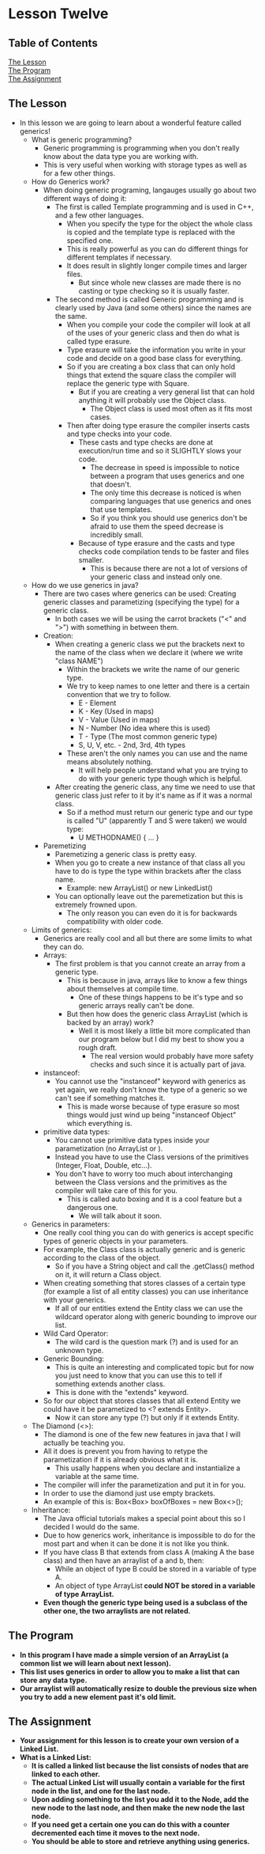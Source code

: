# Lesson Twelve

## Table of Contents  
[The Lesson](#lesson)  
[The Program](#program)  
[The Assignment](#assignment)  

<a name="lesson"/>

## The Lesson

 * In this lesson we are going to learn about a wonderful feature called generics!
	 * What is generic programming?
		 * Generic programming is programming when you don't really know about the data type you are working with.
		 * This is very useful when working with storage types as well as for a few other things.
	 * How do Generics work?
		 * When doing generic programing, langauges usually go about two different ways of doing it:
			 * The first is called Template programming and is used in C++, and a few other languages.
				 * When you specify the type for the object the whole class is copied and the template type is replaced with the specified one.
				 * This is really powerful as you can do different things for different templates if necessary.
				 * It does result in slightly longer compile times and larger files.
					 * But since whole new classes are made there is no casting or type checking so it is usually faster.
			 * The second method is called Generic programming and is clearly used by Java (and some others) since the names are the same.
				 * When you compile your code the compiler will look at all of the uses of your generic class and then do what is called type erasure.
				 * Type erasure will take the information you write in your code and decide on a good base class for everything.
				 * So if you are creating a box class that can only hold things that extend the square class the compiler will replace the generic type with Square.
					 * But if you are creating a very general list that can hold anything it will probably use the Object class.
						 * The Object class is used most often as it fits most cases.
				 * Then after doing type erasure the compiler inserts casts and type checks into your code.
					 * These casts and type checks are done at execution/run time and so it SLIGHTLY slows your code.
						 * The decrease in speed is impossible to notice between a program that uses generics and one that doesn't.
						 * The only time this decrease is noticed is when comparing languages that use generics and ones that use templates.
						 * So if you think you should use generics don't be afraid to use them the speed decrease is incredibly small.
					 * Because of type erasure and the casts and type checks code compilation tends to be faster and files smaller.
						 * This is because there are not a lot of versions of your generic class and instead only one.
	 * How do we use generics in java?
		 * There are two cases where generics can be used:  Creating generic classes and parametizing (specifying the type) for a generic class.
			 * In both cases we will be using the carrot brackets ("<" and ">") with something in between them.
		 * Creation:
			 * When creating a generic class we put the brackets next to the name of the class when we declare it (where we write "class NAME")
				 * Within the brackets we write the name of our generic type.
				 * We try to keep names to one letter and there is a certain convention that we try to follow.
					 * E - Element
					 * K - Key (Used in maps)
					 * V - Value (Used in maps)
					 * N - Number (No idea where this is used)
					 * T - Type (The most common generic type)
					 * S, U, V, etc. - 2nd, 3rd, 4th types
				 * These aren't the only names you can use and the name means absolutely nothing.
					 * It will help people understand what you are trying to do with your generic type though which is helpful.
			 * After creating the generic class, any time we need to use that generic class just refer to it by it's name as if it was a normal class.
				 * So if a method must return our generic type and our type is called "U" (apparently T and S were taken) we would type:
					 * U METHODNAME() { ... }
		 * Paremetizing
			 * Paremetizing a generic class is pretty easy.
			 * When you go to create a new instance of that class all you have to do is type the type within brackets after the class name.
				 * Example:  new ArrayList<String>() or new LinkedList<Babies>()
			 * You can optionally leave out the paremetization but this is extremely frowned upon.
				 * The only reason you can even do it is for backwards compatibility with older code.
	 * Limits of generics:
		 * Generics are really cool and all but there are some limits to what they can do.
		 * Arrays:
			 * The first problem is that you cannot create an array from a generic type.
				 * This is because in java, arrays like to know a few things about themselves at compile time.
					 * One of these things happens to be it's type and so generic arrays really can't be done.
				 * But then how does the generic class ArrayList (which is backed by an array) work?
					 * Well it is most likely a little bit more complicated than our program below but I did my best to show you a rough draft.
						 * The real version would probably have more safety checks and such since it is actually part of java.
		 * instanceof:
			 * You cannot use the "instanceof" keyword with generics as yet again, we really don't know the type of a generic so we can't see if something matches it.
				 * This is made worse because of type erasure so most things would just wind up being "instanceof Object" which everything is.
		 * primitive data types:
			 * You cannot use primitive data types inside your parametization (no ArrayList<int> or <float>).
			 * Instead you have to use the Class versions of the primitives (Integer, Float, Double, etc...).
			 * You don't have to worry too much about interchanging between the Class versions and the primitives as the compiler will take care of this for you.
				 * This is called auto boxing and it is a cool feature but a dangerous one.
					 * We will talk about it soon.
	 * Generics in parameters:
		 * One really cool thing you can do with generics is accept specific types of generic objects in your parameters.
		 * For example, the Class class is actually generic and is generic according to the class of the object.
			 * So if you have a String object and call the .getClass() method on it, it will return a Class<String> object.
		 * When creating something that stores classes of a certain type (for example a list of all entity classes) you can use inheritance with your generics.
			 * If all of our entities extend the Entity class we can use the wildcard operator along with generic bounding to improve our list.
		 * Wild Card Operator:
			 * The wild card is the question mark (?) and is used for an unknown type.
		 * Generic Bounding:
			 * This is quite an interesting and complicated topic but for now you just need to know that you can use this to tell if something extends another class.
			 * This is done with the "extends" keyword.
		 * So for our object that stores classes that all extend Entity we could have it be parametized to <? extends Entity>.
			 * Now it can store any type (?) but only if it extends Entity.
	 * The Diamond (<>):
		 * The diamond is one of the few new features in java that I will actually be teaching you.
		 * All it does is prevent you from having to retype the parametization if it is already obvious what it is.
			 * This usally happens when you declare and instantialize a variable at the same time.
		 * The compiler will infer the parametization and put it in for you.
		 * In order to use the diamond just use empty brackets.
		 * An example of this is:  Box<Box<String>> boxOfBoxes = new Box<>();
	 * Inheritance:
		 * The Java official tutorials makes a special point about this so I decided I would do the same.
		 * Due to how generics work, inheritance is impossible to do for the most part and when it can be done it is not like you think.
		 * If you have class B that extends from class A (making A the base class) and then have an arraylist of a and b, then:
			 * While an object of type B could be stored in a variable of type A.
			 * An object of type ArrayList<B> could NOT be stored in a variable of type ArrayList<A>.
		 * Even though the generic type being used is a subclass of the other one, the two arraylists are not related.

<a name="program"/>

## The Program

 * In this program I have made a simple version of an ArrayList (a common list we will learn about next lesson).
 * This list uses generics in order to allow you to make a list that can store any data type.
 * Our arraylist will automatically resize to double the previous size when you try to add a new element past it's old limit.

<a name="assignment"/>

## The Assignment

 *  Your assignment for this lesson is to create your own version of a Linked List.
 *  What is a Linked List:
	 *  It is called a linked list because the list consists of nodes that are linked to each other.
	 *  The actual Linked List will usually contain a variable for the first node in the list, and one for the last node.
	 *  Upon adding something to the list you add it to the Node, add the new node to the last node, and then make the new node the last node.
	 *  If you need get a certain one you can do this with a counter decremented each time it moves to the next node.
	 *  You should be able to store and retrieve anything using generics.
